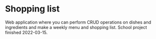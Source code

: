 # Shopping list
Web application where you can perform CRUD operations on dishes and ingredients and make a weekly menu and shopping list.
School project finished 2022-03-15.
